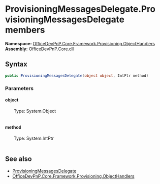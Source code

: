 # ProvisioningMessagesDelegate.ProvisioningMessagesDelegate members 
  

**Namespace:** [OfficeDevPnP.Core.Framework.Provisioning.ObjectHandlers](OfficeDevPnP.Core.Framework.Provisioning.ObjectHandlers.md)  
**Assembly:** OfficeDevPnP.Core.dll  
## Syntax
```C#
public ProvisioningMessagesDelegate(object object, IntPtr method)
```
### Parameters
#### object  
&emsp;&emsp;Type: System.Object  
&emsp;&emsp;  


#### method  
&emsp;&emsp;Type: System.IntPtr  
&emsp;&emsp;  


## See also
- [ProvisioningMessagesDelegate](OfficeDevPnP.Core.Framework.Provisioning.ObjectHandlers.ProvisioningMessagesDelegate.md)
- [OfficeDevPnP.Core.Framework.Provisioning.ObjectHandlers](OfficeDevPnP.Core.Framework.Provisioning.ObjectHandlers.md)
